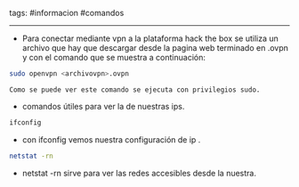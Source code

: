tags: #informacion #comandos

---

- Para conectar mediante vpn a la plataforma hack the box se utiliza un archivo que hay que descargar desde la pagina web terminado en .ovpn y con el comando que se muestra a continuación:

```bash
sudo openvpn <archivovpn>.ovpn
```

	Como se puede ver este comando se ejecuta con privilegios sudo.

- comandos útiles para ver la de nuestras ips.
```bash
ifconfig
```

- con ifconfig vemos nuestra configuración de ip .

```bash
netstat -rn
```

- netstat -rn sirve para ver las redes accesibles desde la nuestra.